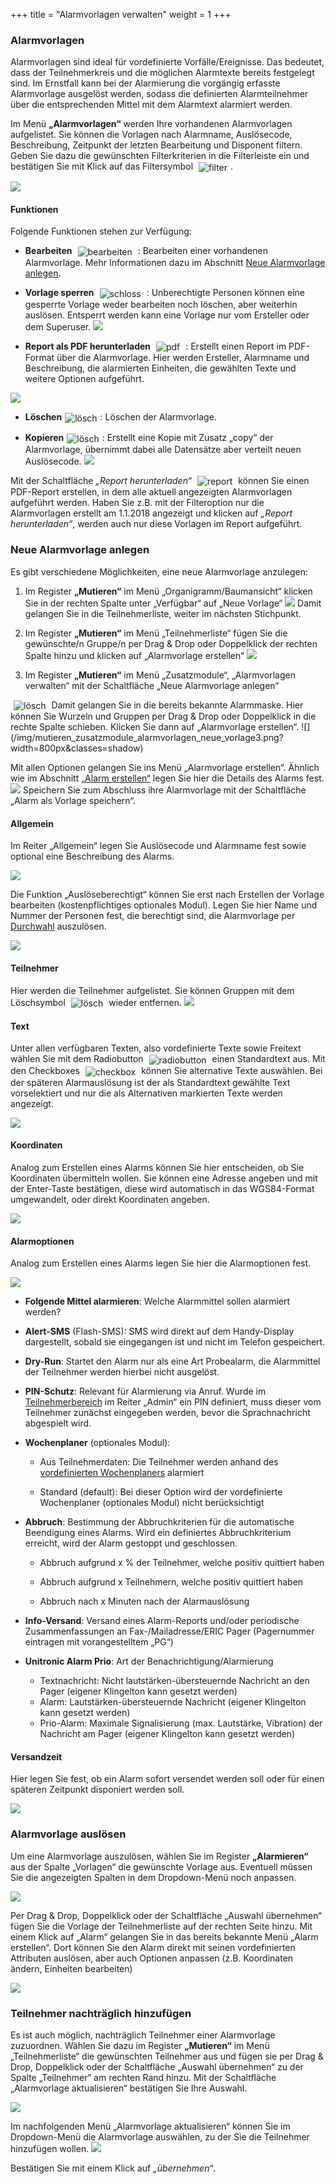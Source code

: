 +++
title = "Alarmvorlagen verwalten"
weight = 1
+++



### Alarmvorlagen

Alarmvorlagen sind ideal für vordefinierte Vorfälle/Ereignisse. Das bedeutet, dass der Teilnehmerkreis und die möglichen Alarmtexte bereits festgelegt sind. 
Im Ernstfall kann bei der Alarmierung die vorgängig erfasste Alarmvorlage ausgelöst werden, sodass die definierten Alarmteilnehmer  über die entsprechenden Mittel mit dem Alarmtext alarmiert werden.

Im Menü **„Alarmvorlagen“** werden Ihre vorhandenen Alarmvorlagen aufgelistet. Sie können die Vorlagen nach Alarmname, Auslösecode, 
Beschreibung, Zeitpunkt der letzten Bearbeitung und Disponent filtern. Geben Sie dazu die gewünschten Filterkriterien in die Filterleiste ein 
und bestätigen Sie mit Klick auf das Filtersymbol 
<img src="/img/filtersymbol.png" alt="filter" style='vertical-align:middle;display:inline;margin:0px 5px; '>.

![](/img/mutieren_zusatzmodule_alarmvorlagen.png?classes=shadow)




<a name="funktionen"></a>
#### Funktionen

Folgende Funktionen stehen zur Verfügung:

 - **Bearbeiten** <img src="/img/bearbeitungsicon.png" alt="bearbeiten" style='vertical-align:middle;display:inline;margin:0px 5px; '> : 
 Bearbeiten einer vorhandenen Alarmvorlage. Mehr Informationen dazu im Abschnitt [Neue Alarmvorlage anlegen](#allgemein).
 
 - **Vorlage sperren** <img src="/img/schlosssymbol.png" alt="schloss" style='vertical-align:middle;display:inline;margin:0px 5px; '> : 
 Unberechtigte Personen können eine gesperrte Vorlage weder bearbeiten noch löschen, aber weiterhin auslösen. Entsperrt werden kann eine Vorlage nur vom Ersteller oder dem Superuser.
 ![](/img/mutieren_zusatzmodule_alarmvorlagen_funktionen_sperren.png?classes=shdadow)
 
 - **Report als PDF herunterladen** <img src="/img/pdfsymbol.png" alt="pdf" style='vertical-align:middle;display:inline;margin:0px 5px; '> : Erstellt einen Report im PDF-Format über die Alarmvorlage. 
 Hier werden Ersteller, Alarmname und Beschreibung, die alarmierten Einheiten, die gewählten Texte und weitere Optionen aufgeführt.
 
 ![](/img/mutieren_zusatzmodule_alarmvorlagen_funktionen_pdf.png?width=700px&classes=shadow)
 
 - **Löschen**<img src="/img/loesch-icon.png" alt="lösch" style='vertical-align:middle;display:inline;margin:0px 5px; '>: Löschen der Alarmvorlage.
 
 - **Kopieren**<img src="/img/kopiersymbol.png" alt="lösch" style='vertical-align:middle;display:inline;margin:0px 5px; '>: Erstellt eine Kopie mit Zusatz „copy“ der Alarmvorlage, übernimmt dabei alle Datensätze aber verteilt neuen Auslösecode.
 ![](/img/mutieren_zusatzmodule_alarmvorlagen_funktionen_kopieren.png?classes=shadow)
 
 
 
Mit der Schaltfläche *„Report herunterladen“* <img src="/img/mutieren_zusatzmodule_alarmvorlagen_report.png" alt="report" style='vertical-align:middle;display:inline;margin:0px 5px; '>
können Sie einen PDF-Report erstellen, in dem alle aktuell angezeigten Alarmvorlagen aufgeführt werden. Haben Sie z.B. mit der Filteroption nur die Alarmvorlagen erstellt am 1.1.2018 angezeigt 
und klicken auf *„Report herunterladen“*, werden auch nur diese Vorlagen im Report aufgeführt.




<a name="neue_alarmvorlage_anlegen"></a>
### Neue Alarmvorlage anlegen 

Es gibt verschiedene Möglichkeiten, eine neue Alarmvorlage anzulegen:

 1. Im Register **„Mutieren“** im Menü „Organigramm/Baumansicht“ klicken Sie in der rechten Spalte unter „Verfügbar“ auf „Neue Vorlage“
 ![](/img/mutieren_zusatzmodule_alarmvorlagen_neue_vorlage1.png?classes=shadow)
 Damit gelangen Sie in die Teilnehmerliste, weiter im nächsten Stichpunkt.
 
 2. Im Register **„Mutieren“** im Menü „Teilnehmerliste“ fügen Sie die gewünschte/n Gruppe/n per Drag & Drop oder Doppelklick
 der rechten Spalte hinzu und klicken auf „Alarmvorlage erstellen“
 ![](/img/mutieren_zusatzmodule_alarmvorlagen_neue_vorlage2.png?width=800px&classes=shadow) 
 
 3. Im Register **„Mutieren“** im Menü „Zusatzmodule“, „Alarmvorlagen verwalten“ mit der Schaltfläche „Neue Alarmvorlage anlegen“
 <img src="/img/mutieren_zusatzmodule_alarmvorlagen_neue_alarmvorlage_anlegen.png" alt="lösch" style='vertical-align:middle;display:inline;margin:0px 5px; '>
 Damit gelangen Sie in die bereits bekannte Alarmmaske. Hier können Sie Wurzeln und Gruppen per Drag & Drop oder Doppelklick in die rechte Spalte schieben. Klicken Sie dann auf „Alarmvorlage erstellen“.
 ![](/img/mutieren_zusatzmodule_alarmvorlagen_neue_vorlage3.png?width=800px&classes=shadow)
 
  
  
  
Mit allen Optionen gelangen Sie ins Menü „Alarmvorlage erstellen“. Ähnlich wie im Abschnitt [„Alarm erstellen“](/de/alarmieren/alarm/) legen Sie
hier die Details des Alarms fest. 
![](/img/mutieren_zusatzmodule_alarmvorlagen_erstellen.png?classes=shadow)
Speichern Sie zum Abschluss ihre Alarmvorlage mit der Schaltfläche „Alarm als Vorlage speichern“.



#### Allgemein

Im Reiter „Allgemein“ legen Sie Auslösecode und Alarmname fest sowie optional eine Beschreibung des Alarms.

![](/img/mutieren_zusatzmodule_alarmvorlagen_erstellen_allgemein.png?classes=shadow)

Die Funktion „Auslöseberechtigt“ können Sie erst nach Erstellen der Vorlage bearbeiten (kostenpflichtiges optionales Modul). Legen Sie hier Name und Nummer der Personen fest, die berechtigt sind, die Alarmvorlage per [Durchwahl](/alarmieren/fernausloese/#auslöse-per-durchwahl-anruf) auszulösen.

![](/img/mutieren_zusatzmodule_alarmvorlagen_erstellen_allgemein_ausloeseberechtigt.png?classes=shadow)

#### Teilnehmer

Hier werden die Teilnehmer aufgelistet. Sie können Gruppen mit dem Löschsymbol
<img src="/img/loesch-icon.png" alt="lösch" style='vertical-align:middle;display:inline;margin:0px 5px; '> wieder entfernen.
![](/img/mutieren_zusatzmodule_alarmvorlagen_erstellen_einheiten.png?classes=shadow)



#### Text

Unter allen verfügbaren Texten, also vordefinierte Texte sowie Freitext wählen Sie mit dem Radiobutton <img src="/img/auswahl_rund.png" alt="radiobutton" style='vertical-align:middle;display:inline;margin:0px 5px; '>
einen Standardtext aus. Mit den Checkboxes <img src="/img/auswahl_eckig.png" alt="checkbox" style='vertical-align:middle;display:inline;margin:0px 5px; '>
können Sie alternative Texte auswählen. Bei der späteren Alarmauslösung ist der als Standardtext gewählte Text vorselektiert und nur die als Alternativen markierten Texte werden angezeigt.  


![](/img/mutieren_zusatzmodule_alarmvorlagen_erstellen_texte.png?classes=shadow)



<a name="koordinaten"></a>
#### Koordinaten

Analog zum Erstellen eines Alarms können Sie hier entscheiden, ob Sie Koordinaten übermitteln wollen. Sie können eine Adresse angeben und mit 
der Enter-Taste bestätigen, diese wird automatisch in das WGS84-Format umgewandelt, oder direkt Koordinaten angeben.

![](/img/mutieren_zusatzmodule_alarmvorlagen_erstellen_koordinaten.png?classes=shadow)



<a name="alarmoptionen"></a>
#### Alarmoptionen

Analog zum Erstellen eines Alarms legen Sie hier die Alarmoptionen fest.

![](/img/mutieren_zusatzmodule_alarmvorlagen_erstellen_alarmoptionen.png?classes=shadow)

 - **Folgende Mittel alarmieren**: Welche Alarmmittel sollen alarmiert werden?
 
 - **Alert-SMS** (Flash-SMS): SMS wird direkt auf dem Handy-Display dargestellt, sobald sie eingegangen ist und nicht im Telefon gespeichert.

 - **Dry-Run**: Startet den Alarm nur als eine Art Probealarm, die Alarmmittel der Teilnehmer werden hierbei nicht ausgelöst. 
 
 - **PIN-Schutz**: Relevant für Alarmierung via Anruf. Wurde im [Teilnehmerbereich](/mutieren/mutation/teilnehmerliste/#teilnehmerbereich) im Reiter „Admin“ ein PIN definiert, muss dieser vom Teilnehmer zunächst eingegeben werden, bevor die Sprachnachricht abgespielt wird.
 
 - **Wochenplaner** (optionales Modul):

	- Aus Teilnehmerdaten: Die Teilnehmer werden anhand des [vordefinierten
    Wochenplaners](/admin/wochenplaner) alarmiert

	- Standard (default): Bei dieser Option wird der vordefinierte
    Wochenplaner (optionales Modul) nicht berücksichtigt

 - **Abbruch**: Bestimmung der Abbruchkriterien für die automatische Beendigung eines
Alarms. Wird ein definiertes Abbruchkriterium erreicht, wird der Alarm
gestoppt und geschlossen.

	- Abbruch aufgrund x % der Teilnehmer, welche positiv quittiert haben

	- Abbruch aufgrund x Teilnehmern, welche positiv quittiert haben

	- Abbruch nach x Minuten nach der Alarmauslösung

 - **Info-Versand**: Versand eines Alarm-Reports und/oder periodische Zusammenfassungen an Fax-/Mailadresse/ERIC Pager (Pagernummer eintragen mit vorangestelltem „PG“)
 
 - **Unitronic Alarm Prio**: Art der Benachrichtigung/Alarmierung 
	- Textnachricht: Nicht lautstärken-übersteuernde Nachricht an den Pager (eigener Klingelton kann gesetzt werden)
	- Alarm: Lautstärken-übersteuernde Nachricht (eigener Klingelton kann gesetzt werden)
	- Prio-Alarm: Maximale Signalisierung (max. Lautstärke, Vibration) der Nachricht am Pager (eigener Klingelton kann gesetzt werden)



<a name="versandzeit"></a>
#### Versandzeit

Hier legen Sie fest, ob ein Alarm sofort versendet werden soll oder für einen späteren Zeitpunkt disponiert werden soll.
 
![](/img/mutieren_zusatzmodule_alarmvorlagen_erstellen_zeitsteuerung.png?classes=shadow)

 
 

### Alarmvorlage auslösen

Um eine Alarmvorlage auszulösen, wählen Sie im Register **„Alarmieren“** aus der Spalte „Vorlagen“ die gewünschte Vorlage aus. Eventuell
müssen Sie die angezeigten Spalten in dem Dropdown-Menü noch anpassen. 

 ![](/img/mutieren_zusatzmodule_alarmvorlagen_dropdown.png?classes=shadow)
 
Per Drag & Drop, Doppelklick oder der Schaltfläche „Auswahl übernehmen“ fügen Sie die Vorlage der Teilnehmerliste auf der rechten Seite hinzu.
Mit einem Klick auf „Alarm“ gelangen Sie in das bereits bekannte Menü „Alarm erstellen“. Dort können Sie den Alarm direkt mit seinen vordefinierten Attributen auslösen, aber auch Optionen anpassen (z.B. Koordinaten ändern, 
Einheiten bearbeiten)

![](/img/mutieren_zusatzmodule_alarmvorlagen_ausloesen.png?width=1000px&classes=shadow)

<a name="teilnehmer_nachtraeglich_hinzufuegen"></a>
### Teilnehmer nachträglich hinzufügen

Es ist auch möglich, nachträglich Teilnehmer einer Alarmvorlage zuzuordnen. Wählen Sie dazu im Register **„Mutieren“** im Menü „Teilnehmerliste“ die gewünschten Teilnehmer aus und fügen sie per Drag & Drop, Doppelklick oder der Schaltfläche
„Auswahl übernehmen“ zu der Spalte „Teilnehmer“ am rechten Rand hinzu. Mit der Schaltfläche „Alarmvorlage aktualisieren“ bestätigen Sie Ihre Auswahl.

 ![](/img/mutieren_zusatzmodule_alarmvorlagen_aktualisieren1.png?width=1000px&classes=shadow)
 
 Im nachfolgenden Menü „Alarmvorlage aktualisieren“ können Sie im Dropdown-Menü die Alarmvorlage auswählen, zu der Sie die
 Teilnehmer hinzufügen wollen.
  ![](/img/mutieren_zusatzmodule_alarmvorlagen_aktualisieren2.png?classes=shadow)
 
 Bestätigen Sie mit einem Klick auf *„übernehmen“*.
 
 




































